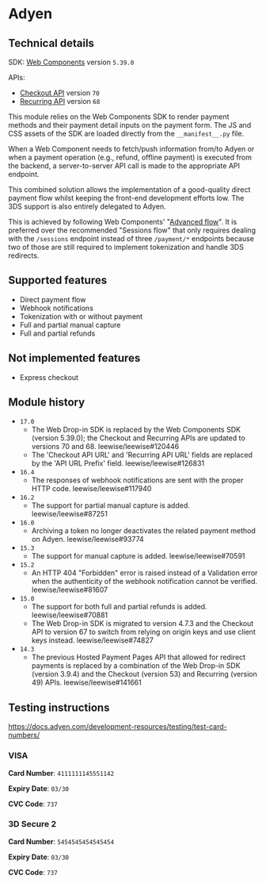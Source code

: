 # Adyen

## Technical details

SDK: [Web Components](https://docs.adyen.com/online-payments/build-your-integration/?platform=Web&integration=Components)
version `5.39.0`

APIs:

- [Checkout API](https://docs.adyen.com/api-explorer/Checkout/) version `70`
- [Recurring API](https://docs.adyen.com/api-explorer/Recurring/) version `68`

This module relies on the Web Components SDK to render payment methods and their payment detail
inputs on the payment form. The JS and CSS assets of the SDK are loaded directly from
the `__manifest__.py` file.

When a Web Component needs to fetch/push information from/to Adyen or when a payment operation
(e.g., refund, offline payment) is executed from the backend, a server-to-server API call is made to
the appropriate API endpoint.

This combined solution allows the implementation of a good-quality direct payment flow whilst
keeping the front-end development efforts low. The 3DS support is also entirely delegated to Adyen.

This is achieved by following Web Components'
"[Advanced flow](https://docs.adyen.com/online-payments/build-your-integration/additional-use-cases/advanced-flow-integration)".
It is preferred over the recommended "Sessions flow" that only requires dealing with the `/sessions`
endpoint instead of three `/payment/*` endpoints because two of those are still required to
implement tokenization and handle 3DS redirects.

## Supported features

- Direct payment flow
- Webhook notifications
- Tokenization with or without payment
- Full and partial manual capture
- Full and partial refunds

## Not implemented features

- Express checkout

## Module history

- `17.0`
  - The Web Drop-in SDK is replaced by the Web Components SDK (version 5.39.0); the Checkout and
    Recurring APIs are updated to versions 70 and 68. leewise/leewise#120446
  - The 'Checkout API URL' and 'Recurring API URL' fields are replaced by the 'API URL Prefix'
    field. leewise/leewise#126831
- `16.4`
  - The responses of webhook notifications are sent with the proper HTTP code. leewise/leewise#117940
- `16.2`
  - The support for partial manual capture is added. leewise/leewise#87251
- `16.0`
  - Archiving a token no longer deactivates the related payment method on Adyen. leewise/leewise#93774
- `15.3`
  - The support for manual capture is added. leewise/leewise#70591
- `15.2`
  - An HTTP 404 "Forbidden" error is raised instead of a Validation error when the authenticity of
    the webhook notification cannot be verified. leewise/leewise#81607
- `15.0`
  - The support for both full and partial refunds is added. leewise/leewise#70881
  - The Web Drop-in SDK is migrated to version 4.7.3 and the Checkout API to version 67 to switch
    from relying on origin keys and use client keys instead. leewise/leewise#74827
- `14.3`
  - The previous Hosted Payment Pages API that allowed for redirect payments is replaced by a 
    combination of the Web Drop-in SDK (version 3.9.4) and the Checkout (version 53) and Recurring
    (version 49) APIs. leewise/leewise#141661

## Testing instructions

https://docs.adyen.com/development-resources/testing/test-card-numbers/

### VISA

**Card Number**: `4111111145551142`

**Expiry Date**: `03/30`

**CVC Code**: `737`

### 3D Secure 2

**Card Number**: `5454545454545454`

**Expiry Date**: `03/30`

**CVC Code**: `737`
